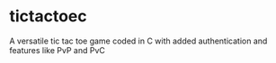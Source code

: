 # tictactoec
A versatile tic tac toe game coded in C with added authentication and features like PvP and PvC
